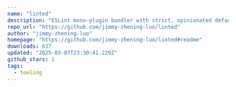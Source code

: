 ```yaml
---
name: "linted"
description: "ESLint mono-plugin bundler with strict, opinionated defaults for (Stylistic) JavaScript, TypeScript, Svelte, HTML, Tailwind/CSS, JSON, JSONC, YAML, and Mocha."
repo_url: "https://github.com/jimmy-zhening-luo/linted"
author: "jimmy-zhening-luo"
homepage: "https://github.com/jimmy-zhening-luo/linted#readme"
downloads: 637
updated: "2025-03-07T23:30:41.229Z"
github_stars: 1
tags: 
  - tooling
---
```

